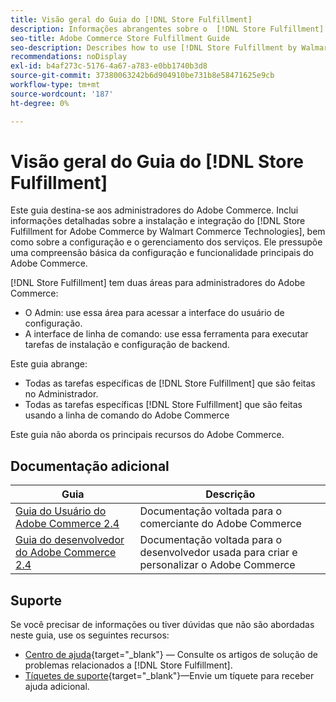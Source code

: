 ```yaml
---
title: Visão geral do Guia do [!DNL Store Fulfillment]
description: Informações abrangentes sobre o  [!DNL Store Fulfillment]  para administradores do Adobe Commerce, incluindo instalação e integração.
seo-title: Adobe Commerce Store Fulfillment Guide
seo-description: Describes how to use [!DNL Store Fulfillment by Walmart Commerce Technologies] services with Adobe Commerce.
recommendations: noDisplay
exl-id: b4af273c-5176-4a67-a783-e0bb1740b3d8
source-git-commit: 37380063242b6d904910be731b8e58471625e9cb
workflow-type: tm+mt
source-wordcount: '187'
ht-degree: 0%

---
```


# Visão geral do Guia do [!DNL Store Fulfillment]

Este guia destina-se aos administradores do Adobe Commerce. Inclui informações detalhadas sobre a instalação e integração do [!DNL Store Fulfillment for Adobe Commerce by Walmart Commerce Technologies], bem como sobre a configuração e o gerenciamento dos serviços. Ele pressupõe uma compreensão básica da configuração e funcionalidade principais do Adobe Commerce.

[!DNL Store Fulfillment] tem duas áreas para administradores do Adobe Commerce:

* O Admin: use essa área para acessar a interface do usuário de configuração.
* A interface de linha de comando: use essa ferramenta para executar tarefas de instalação e configuração de backend.

Este guia abrange:

* Todas as tarefas específicas de [!DNL Store Fulfillment] que são feitas no Administrador.
* Todas as tarefas específicas [!DNL Store Fulfillment] que são feitas usando a linha de comando do Adobe Commerce

Este guia não aborda os principais recursos do Adobe Commerce.

## Documentação adicional

| Guia | Descrição |
|-----------------------------------------------------------------------|----------------------------------------------------------------------------|
| [Guia do Usuário do Adobe Commerce 2.4](https://experienceleague.adobe.com/en/docs/commerce-admin/user-guides/home) | Documentação voltada para o comerciante do Adobe Commerce |
| [Guia do desenvolvedor do Adobe Commerce 2.4](https://developer.adobe.com/commerce/docs/) | Documentação voltada para o desenvolvedor usada para criar e personalizar o Adobe Commerce |

## Suporte

Se você precisar de informações ou tiver dúvidas que não são abordadas neste guia, use os seguintes recursos:

* [Centro de ajuda](https://experienceleague.adobe.com/docs/commerce-knowledge-base/kb/help-center-guide/magento-help-center-user-guide.html#submit-ticket){target="_blank"} — Consulte os artigos de solução de problemas relacionados a [!DNL Store Fulfillment].
* [Tíquetes de suporte](https://experienceleague.adobe.com/docs/commerce-knowledge-base/kb/help-center-guide/magento-help-center-user-guide.html#submit-ticket){target="_blank"}—Envie um tíquete para receber ajuda adicional.
